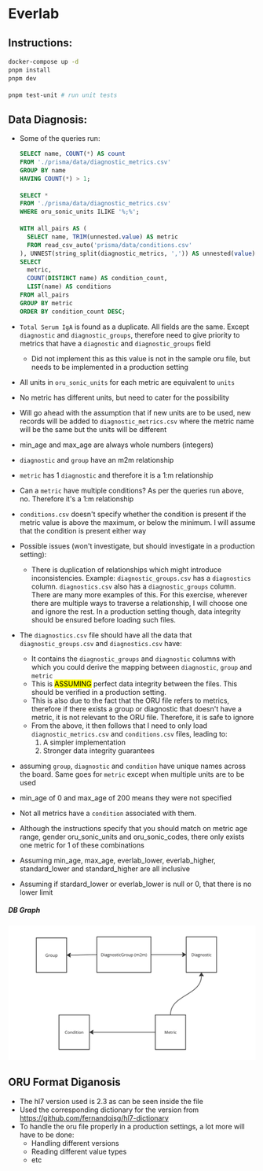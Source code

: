 # Everlab

## Instructions:

```sh
docker-compose up -d
pnpm install
pnpm dev

pnpm test-unit # run unit tests
```

## Data Diagnosis:

- Some of the queries run:

  ```sql
  SELECT name, COUNT(*) AS count
  FROM './prisma/data/diagnostic_metrics.csv'
  GROUP BY name
  HAVING COUNT(*) > 1;

  SELECT *
  FROM './prisma/data/diagnostic_metrics.csv'
  WHERE oru_sonic_units ILIKE '%;%';

  WITH all_pairs AS (
    SELECT name, TRIM(unnested.value) AS metric
    FROM read_csv_auto('prisma/data/conditions.csv'
  ), UNNEST(string_split(diagnostic_metrics, ',')) AS unnested(value))
  SELECT
    metric,
    COUNT(DISTINCT name) AS condition_count,
    LIST(name) AS conditions
  FROM all_pairs
  GROUP BY metric
  ORDER BY condition_count DESC;
  ```

- `Total Serum IgA` is found as a duplicate. All fields are the same. Except `diagnostic` and `diagnostic_groups`, therefore need to give priority to metrics that have a `diagnostic` and `diagnostic_groups` field
  - Did not implement this as this value is not in the sample oru file, but needs to be implemented in a production setting
- All units in `oru_sonic_units` for each metric are equivalent to `units`
- No metric has different units, but need to cater for the possibility
- Will go ahead with the assumption that if new units are to be used, new records will be added to `diagnostic_metrics.csv` where the metric name will be the same but the units will be different
- min_age and max_age are always whole numbers (integers)
- `diagnostic` and `group` have an m2m relationship
- `metric` has 1 `diagnostic` and therefore it is a 1:m relationship
- Can a `metric` have multiple conditions? As per the queries run above, no. Therefore it's a 1:m relationship
- `conditions.csv` doesn't specify whether the condition is present if the metric value is above the maximum, or below the minimum. I will assume that the condition is present either way
- Possible issues (won't investigate, but should investigate in a production setting):
  - There is duplication of relationships which might introduce inconsistencies. Example: `diagnostic_groups.csv` has a `diagnostics` column. `diagnostics.csv` also has a `diagnostic_groups` column. There are many more examples of this. For this exercise, wherever there are multiple ways to traverse a relationship, I will choose one and ignore the rest. In a production setting though, data integrity should be ensured before loading such files.
- The `diagnostics.csv` file should have all the data that `diagnostic_groups.csv` and `diagnostics.csv` have:
  - It contains the `diagnostic_groups` and `diagnostic` columns with which you could derive the mapping between `diagnostic`, `group` and `metric`
  - This is <mark>ASSUMING</mark> perfect data integrity between the files. This should be verified in a production setting.
  - This is also due to the fact that the ORU file refers to metrics, therefore if there exists a group or diagnostic that doesn't have a metric, it is not relevant to the ORU file. Therefore, it is safe to ignore
  - From the above, it then follows that I need to only load `diagnostic_metrics.csv` and `conditions.csv` files, leading to:
    1. A simpler implementation
    1. Stronger data integrity guarantees
- assuming `group`, `diagnostic` and `condition` have unique names across the board. Same goes for `metric` except when multiple units are to be used
- min_age of 0 and max_age of 200 means they were not specified
- Not all metrics have a `condition` associated with them.
- Although the instructions specify that you should match on metric age range, gender oru_sonic_units and oru_sonic_codes, there only exists one metric for 1 of these combinations
- Assuming min_age, max_age, everlab_lower, everlab_higher, standard_lower and standard_higher are all inclusive
- Assuming if stardard_lower or everlab_lower is null or 0, that there is no lower limit

##### DB Graph

![DB Graph](prisma/db-graph.png)

## ORU Format Diganosis

- The hl7 version used is 2.3 as can be seen inside the file
- Used the corresponding dictionary for the version from https://github.com/fernandojsg/hl7-dictionary
- To handle the oru file properly in a production settings, a lot more will have to be done:
  - Handling different versions
  - Reading different value types
  - etc
